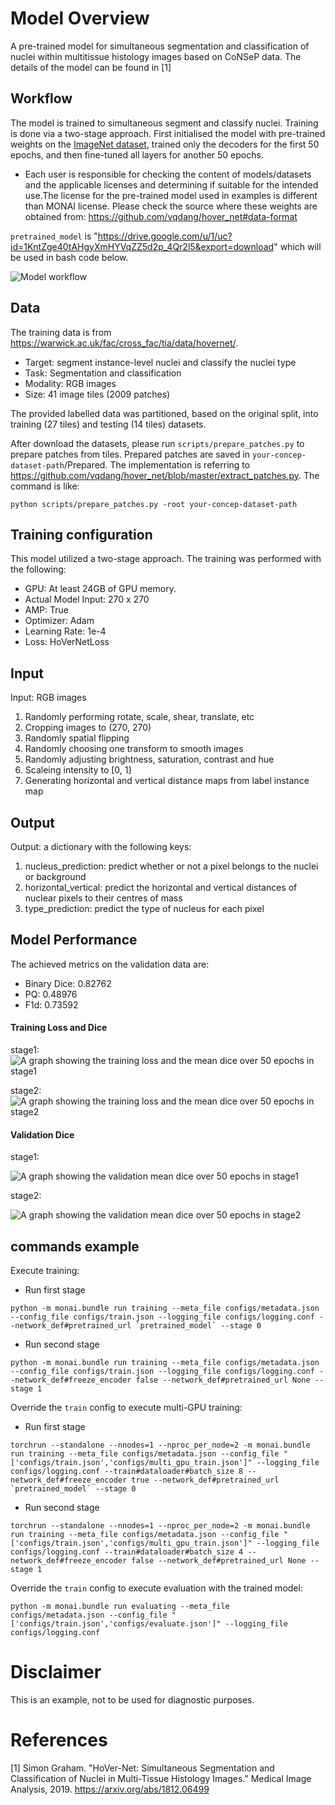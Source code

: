 # Model Overview
A pre-trained model for simultaneous segmentation and classification of nuclei within multitissue histology images based on CoNSeP data. The details of the model can be found in [1]

## Workflow

The model is trained to simultaneous segment and classify nuclei. Training is done via a two-stage approach. First initialised the model with pre-trained weights on the [ImageNet dataset](https://ieeexplore.ieee.org/document/5206848), trained only the decoders for the first 50 epochs, and then fine-tuned all layers for another 50 epochs.

- Each user is responsible for checking the content of models/datasets and the applicable licenses and determining if suitable for the intended use.The license for the pre-trained model used in examples is different than MONAI license. Please check the source where these weights are obtained from: https://github.com/vqdang/hover_net#data-format

`pretrained_model` is "https://drive.google.com/u/1/uc?id=1KntZge40tAHgyXmHYVqZZ5d2p_4Qr2l5&export=download" which will be used in bash code below.

![Model workflow](https://ars.els-cdn.com/content/image/1-s2.0-S1361841519301045-fx1_lrg.jpg)

## Data

The training data is from https://warwick.ac.uk/fac/cross_fac/tia/data/hovernet/.

- Target: segment instance-level nuclei and classify the nuclei type
- Task: Segmentation and classification
- Modality: RGB images
- Size: 41 image tiles (2009 patches)

The provided labelled data was partitioned, based on the original split, into training (27 tiles) and testing (14 tiles) datasets.

After download the datasets, please run `scripts/prepare_patches.py` to prepare patches from tiles. Prepared patches are saved in `your-concep-dataset-path`/Prepared. The implementation is referring to https://github.com/vqdang/hover_net/blob/master/extract_patches.py. The command is like:

```
python scripts/prepare_patches.py -root your-concep-dataset-path
```

## Training configuration

This model utilized a two-stage approach. The training was performed with the following:

- GPU: At least 24GB of GPU memory.
- Actual Model Input: 270 x 270
- AMP: True
- Optimizer: Adam
- Learning Rate: 1e-4
- Loss: HoVerNetLoss

## Input

Input: RGB images

1. Randomly performing rotate, scale, shear, translate, etc
2. Cropping images to (270, 270)
3. Randomly spatial flipping
4. Randomly choosing one transform to smooth images
5. Randomly adjusting brightness, saturation, contrast and hue
6. Scaleing intensity to [0, 1]
7. Generating horizontal and vertical distance maps from label instance map

## Output

Output: a dictionary with the following keys:
1. nucleus_prediction: predict whether or not a pixel belongs to the nuclei or background
2. horizontal_vertical: predict the horizontal and vertical distances of nuclear pixels to their centres of mass
3. type_prediction: predict the type of nucleus for each pixel

## Model Performance

The achieved metrics on the validation data are:
- Binary Dice: 0.82762
- PQ: 0.48976
- F1d: 0.73592

#### Training Loss and Dice

stage1:
![A graph showing the training loss and the mean dice over 50 epochs in stage1](https://drive.google.com/file/d/1sc0ZqKWmphZbhHxKu-UredYriFtUFlbk/view?usp=sharing)

stage2:
![A graph showing the training loss and the mean dice over 50 epochs in stage2](https://drive.google.com/file/d/1zdflo7lr6E4tX6YzoTUQItqlJwIbHBEg/view?usp=sharing)

#### Validation Dice
stage1:

![A graph showing the validation mean dice over 50 epochs in stage1](https://drive.google.com/file/d/1skc_BqdqHht7r1zV288lq9XKUiH83hHe/view?usp=sharing)

stage2:

![A graph showing the validation mean dice over 50 epochs in stage2](https://drive.google.com/file/d/1hjO6vOnU5zXwrNqu3gpKOdcrABIcy1Ua/view?usp=sharing)



## commands example

Execute training:

- Run first stage
```
python -m monai.bundle run training --meta_file configs/metadata.json --config_file configs/train.json --logging_file configs/logging.conf --network_def#pretrained_url `pretrained_model` --stage 0
```
- Run second stage
```
python -m monai.bundle run training --meta_file configs/metadata.json --config_file configs/train.json --logging_file configs/logging.conf --network_def#freeze_encoder false --network_def#pretrained_url None --stage 1
```

Override the `train` config to execute multi-GPU training:

- Run first stage
```
torchrun --standalone --nnodes=1 --nproc_per_node=2 -m monai.bundle run training --meta_file configs/metadata.json --config_file "['configs/train.json','configs/multi_gpu_train.json']" --logging_file configs/logging.conf --train#dataloader#batch_size 8 --network_def#freeze_encoder true --network_def#pretrained_url `pretrained_model` --stage 0
```
- Run second stage
```
torchrun --standalone --nnodes=1 --nproc_per_node=2 -m monai.bundle run training --meta_file configs/metadata.json --config_file "['configs/train.json','configs/multi_gpu_train.json']" --logging_file configs/logging.conf --train#dataloader#batch_size 4 --network_def#freeze_encoder false --network_def#pretrained_url None --stage 1
```

Override the `train` config to execute evaluation with the trained model:

```
python -m monai.bundle run evaluating --meta_file configs/metadata.json --config_file "['configs/train.json','configs/evaluate.json']" --logging_file configs/logging.conf
```


# Disclaimer

This is an example, not to be used for diagnostic purposes.

# References

[1] Simon Graham. "HoVer-Net: Simultaneous Segmentation and Classification of Nuclei in Multi-Tissue Histology Images." Medical Image Analysis, 2019. https://arxiv.org/abs/1812.06499
